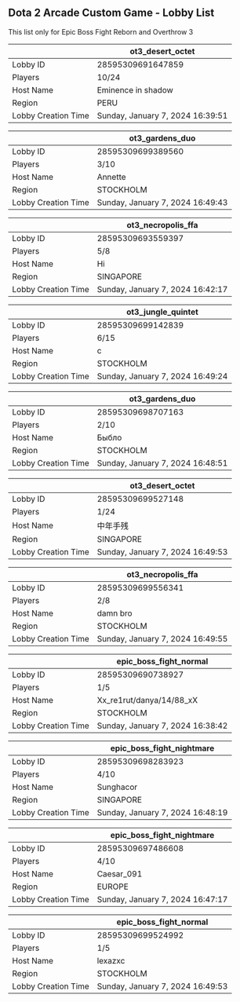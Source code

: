 ## Dota 2 Arcade Custom Game - Lobby List

This list only for Epic Boss Fight Reborn and Overthrow 3

|  | ot3_desert_octet |
| ------ | ------ |
| Lobby ID | 28595309691647859 |
| Players | 10/24 |
| Host Name | Eminence in shadow |
| Region | PERU |
| Lobby Creation Time | Sunday, January 7, 2024 16:39:51 |


|  | ot3_gardens_duo |
| ------ | ------ |
| Lobby ID | 28595309699389560 |
| Players | 3/10 |
| Host Name | Annette |
| Region | STOCKHOLM |
| Lobby Creation Time | Sunday, January 7, 2024 16:49:43 |


|  | ot3_necropolis_ffa |
| ------ | ------ |
| Lobby ID | 28595309693559397 |
| Players | 5/8 |
| Host Name | Hi |
| Region | SINGAPORE |
| Lobby Creation Time | Sunday, January 7, 2024 16:42:17 |


|  | ot3_jungle_quintet |
| ------ | ------ |
| Lobby ID | 28595309699142839 |
| Players | 6/15 |
| Host Name | c |
| Region | STOCKHOLM |
| Lobby Creation Time | Sunday, January 7, 2024 16:49:24 |


|  | ot3_gardens_duo |
| ------ | ------ |
| Lobby ID | 28595309698707163 |
| Players | 2/10 |
| Host Name | Быбло |
| Region | STOCKHOLM |
| Lobby Creation Time | Sunday, January 7, 2024 16:48:51 |


|  | ot3_desert_octet |
| ------ | ------ |
| Lobby ID | 28595309699527148 |
| Players | 1/24 |
| Host Name | 中年手残 |
| Region | SINGAPORE |
| Lobby Creation Time | Sunday, January 7, 2024 16:49:53 |


|  | ot3_necropolis_ffa |
| ------ | ------ |
| Lobby ID | 28595309699556341 |
| Players | 2/8 |
| Host Name | damn bro |
| Region | STOCKHOLM |
| Lobby Creation Time | Sunday, January 7, 2024 16:49:55 |


|  | epic_boss_fight_normal |
| ------ | ------ |
| Lobby ID | 28595309690738927 |
| Players | 1/5 |
| Host Name | Xx_re1rut/danya/14/88_xX |
| Region | STOCKHOLM |
| Lobby Creation Time | Sunday, January 7, 2024 16:38:42 |


|  | epic_boss_fight_nightmare |
| ------ | ------ |
| Lobby ID | 28595309698283923 |
| Players | 4/10 |
| Host Name | Sunghacor |
| Region | SINGAPORE |
| Lobby Creation Time | Sunday, January 7, 2024 16:48:19 |


|  | epic_boss_fight_nightmare |
| ------ | ------ |
| Lobby ID | 28595309697486608 |
| Players | 4/10 |
| Host Name | Caesar_091 |
| Region | EUROPE |
| Lobby Creation Time | Sunday, January 7, 2024 16:47:17 |


|  | epic_boss_fight_normal |
| ------ | ------ |
| Lobby ID | 28595309699524992 |
| Players | 1/5 |
| Host Name | lexazxc |
| Region | STOCKHOLM |
| Lobby Creation Time | Sunday, January 7, 2024 16:49:53 |



